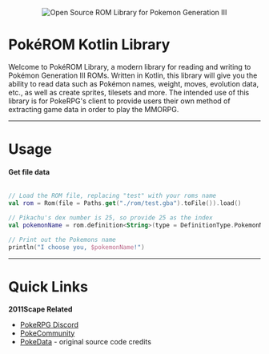 <p align="center"><img src="https://cdn.discordapp.com/attachments/1067274729205010463/1104640330671861760/image.png" alt="Open Source ROM Library for Pokemon Generation III" />
</p>

# PokéROM Kotlin Library
Welcome to PokéROM Library, a modern library for reading and writing to Pokémon Generation III ROMs. Written in Kotlin, this library will give you the ability to read data such as Pokémon names, weight, moves, evolution data, etc., as well as create sprites, tilesets and more. The intended use of this library is for PokeRPG's client to provide users their own method of extracting game data in order to play the MMORPG. 

---

# Usage

#### Get file data

```kotlin

// Load the ROM file, replacing "test" with your roms name
val rom = Rom(file = Paths.get("./rom/test.gba").toFile()).load()

// Pikachu's dex number is 25, so provide 25 as the index 
val pokemonName = rom.definition<String>(type = DefinitionType.PokemonNames, index = 25)

// Print out the Pokemons name
println("I choose you, $pokemonName!")
```

---

# Quick Links

<b>2011Scape Related</b>
- [PokeRPG Discord](https://discord.gg/V5YfWmyAqV)
- [PokeCommunity](http://pokecommunity.com/)
- [PokeData](https://github.com/hugmanrique/PokeData) - original source code credits


